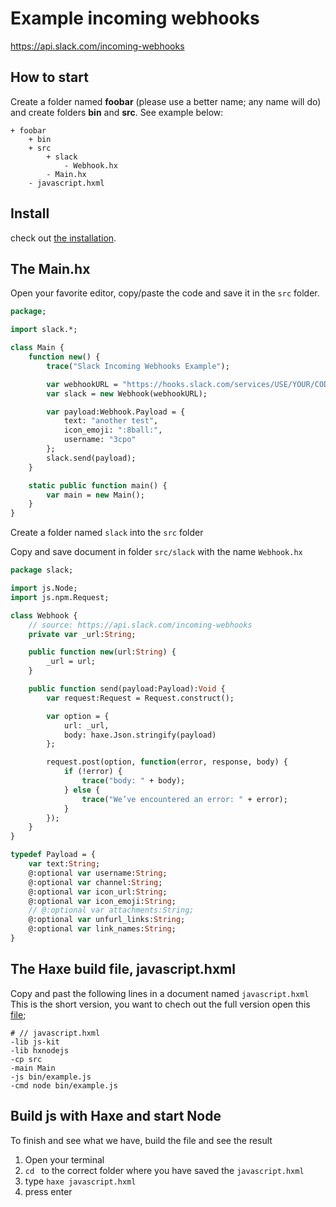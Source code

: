 # Example incoming webhooks

https://api.slack.com/incoming-webhooks

## How to start

Create a folder named **foobar** (please use a better name; any name will do) and create folders **bin** and **src**.
See example below:

```
+ foobar
	+ bin
	+ src
		+ slack
			- Webhook.hx
		- Main.hx
	- javascript.hxml
```

## Install

check out [the installation](installation.md).

## The Main.hx

Open your favorite editor, copy/paste the code and save it in the `src` folder.

```haxe
package;

import slack.*;

class Main {
	function new() {
		trace("Slack Incoming Webhooks Example");

		var webhookURL = "https://hooks.slack.com/services/USE/YOUR/CODE/HERE";
		var slack = new Webhook(webhookURL);

		var payload:Webhook.Payload = {
			text: "another test",
			icon_emoji: ":8ball:",
			username: "3cpo"
		};
		slack.send(payload);
	}

	static public function main() {
		var main = new Main();
	}
}
```

Create a folder named `slack` into the `src` folder

Copy and save document in folder `src/slack` with the name `Webhook.hx`

```haxe
package slack;

import js.Node;
import js.npm.Request;

class Webhook {
	// source: https://api.slack.com/incoming-webhooks
	private var _url:String;

	public function new(url:String) {
		_url = url;
	}

	public function send(payload:Payload):Void {
		var request:Request = Request.construct();

		var option = {
			url: _url,
			body: haxe.Json.stringify(payload)
		};

		request.post(option, function(error, response, body) {
			if (!error) {
				trace("body: " + body);
			} else {
				trace("We’ve encountered an error: " + error);
			}
		});
	}
}

typedef Payload = {
	var text:String;
	@:optional var username:String;
	@:optional var channel:String;
	@:optional var icon_url:String;
	@:optional var icon_emoji:String;
	// @:optional var attachments:String;
	@:optional var unfurl_links:String;
	@:optional var link_names:String;
}


```

## The Haxe build file, javascript.hxml

Copy and past the following lines in a document named `javascript.hxml`
This is the short version, you want to chech out the full version open this [file](/code/javascript.hxml);

```
# // javascript.hxml
-lib js-kit
-lib hxnodejs
-cp src
-main Main
-js bin/example.js
-cmd node bin/example.js
```

## Build js with Haxe and start Node

To finish and see what we have, build the file and see the result

1. Open your terminal
2. `cd ` to the correct folder where you have saved the `javascript.hxml`
3. type `haxe javascript.hxml`
4. press enter
